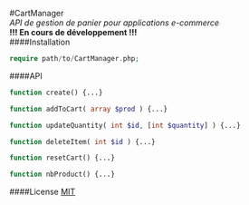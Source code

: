 #CartManager  
*API de gestion de panier pour applications e-commerce*  
**!!! En cours de développement !!!**  
####Installation
```php
require path/to/CartManager.php; 
```
####API
```php
function create() {...}
```
```php
function addToCart( array $prod ) {...}
```
```php
function updateQuantity( int $id, [int $quantity] ) {...}
```
```php
function deleteItem( int $id ) {...}
```
```php
function resetCart() {...}
```
```php
function nbProduct() {...}
```

####License 
[MIT](http://opensource.org/licenses/MIT)
